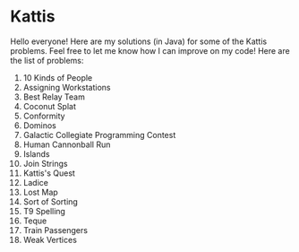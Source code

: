 # Kattis
Hello everyone! Here are my solutions (in Java) for some of the Kattis problems. Feel free to let me know how I can improve on my code!
Here are the list of problems:
1. 10 Kinds of People
2. Assigning Workstations
3. Best Relay Team
4. Coconut Splat
5. Conformity
6. Dominos
7. Galactic Collegiate Programming Contest
8. Human Cannonball Run
9. Islands
10. Join Strings
11. Kattis's Quest
12. Ladice
13. Lost Map
14. Sort of Sorting
15. T9 Spelling
16. Teque
17. Train Passengers
18. Weak Vertices
